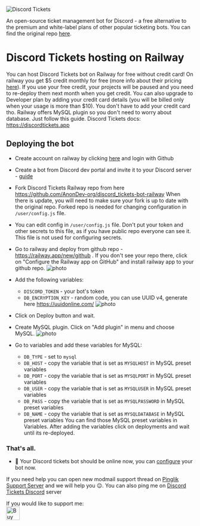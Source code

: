 
![Discord Tickets](https://img.eartharoid.me/insecure/plain/https://static.eartharoid.me/discord-tickets/logo/wordmark/gradient.png@png)

An open-source ticket management bot for Discord - a free alternative to the premium and white-label plans of other popular ticketing bots. You can find the original repo [here](https://github.com/discord-tickets/bot).




# Discord Tickets hosting on Railway

You can host Discord Tickets bot on Railway for free without credit card! On railway you get $5 credit monthly for free (more info about their pricing [here](https://railway.app/pricing)). If you use your free credit, your projects will be paused and you need to re-deploy them next month when you get credit. You can also upgrade to Developer plan by adding your credit card details (you will be billed only when your usage is more than $10). You don't have to add your credit card tho. Railway offers MySQL plugin so you don't need to worry about database.
Just follow this guide. 
Discord Tickets docs: https://discordtickets.app


 ## Deploying the bot
 - Create account on railway by clicking [here](https://railway.app?referralCode=YEuzh9) and login with Github
- Create a bot from Discord dev portal and invite it to your Discord server - [guide](https://discordtickets.app/getting-your-bot-token/)
- Fork Discord Tickets Railway repo from here https://github.com/AnonDev-org/discord_tickets-bot-railway
When there is update, you will need to make sure your fork is up to date with the original repo. Forked repo is needed for changing configuration in `/user/config.js` file.
- You can edit config in `/user/config.js` file. Don't put your token and other secrets to this file, as if you have public repo everyone can see it. This file is not used for configuring secrets.

- Go to railway and deploy from github repo - https://railway.app/new/github .
If you don't see your repo there, click on "Configure the Railway app on GitHub" and install railway app to your github repo.
![photo](https://i.imgur.com/aDB3iGm.png)

 - Add the following variables:
    * `DISCORD_TOKEN` -  your bot's token
    * `DB_ENCRYPTION_KEY` - random code, you can use UUID v4, generate here https://uuidonline.com/
 ![photo](https://i.imgur.com/BD5tZgo.png)
 - Click on Deploy button and wait.
 - Create MySQL plugin. Click on "Add plugin" in menu and choose MySQL. 
 ![photo](https://i.imgur.com/yVY2OqC.png)
 - Go to variables and add these variables for MySQL:
     * `DB_TYPE` -  set to `mysql`
     * `DB_HOST` -  copy the variable that is set as `MYSQLHOST` in MySQL preset variables
     * `DB_PORT` -  copy the variable that is set as `MYSQLPORT` in MySQL preset variables
     * `DB_USER` -  copy the variable that is set as `MYSQLUSER` in MySQL preset variables
     * `DB_PASS` -  copy the variable that is set as `MYSQLPASSWORD` in MySQL preset variables
     * `DB_NAME` - copy the variable that is set as `MYSQLDATABASE` in MySQL preset variables
      You can find those MySQL preset variables in Variables. 
     After adding the variables click on deployments and wait until its re-deployed.

    


### That's all.
- 🎉 Your Discord tickets bot should be online now, you can  [configure](https://discordtickets.app/configuration/categories/) your bot now.


If you need help you can open new modmail support thread on [Pinglik Support Server](https://pinglik.eu/support) and we will help you 😉. You can also ping me on [Discord Tickets Discord](https://discord.gg/nMrWd8aZaP) server

If you would like to support me:<br>
<a href='https://ko-fi.com/J3J72WPRC' target='__blank'><img height='36' style='border:0px;height:36px;' src='https://cdn.ko-fi.com/cdn/kofi2.png?v=2' border='0' alt='Buy Me a Coffee at ko-fi.com' /></a>
